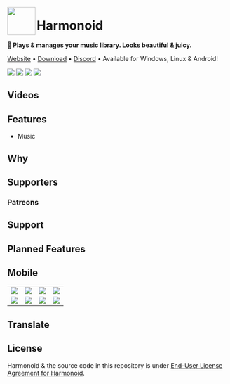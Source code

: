 <img align="left" src="https://user-images.githubusercontent.com/28951144/190144379-364185ea-3e3e-4f41-87fd-9581acfc7f7f.png" width="64" height="64"></img>

<h1 align="left">Harmonoid</h1>

**🎵 Plays & manages your music library. Looks beautiful & juicy.**

[Website](https://harmonoid.com) • [Download](https://harmonoid.com/downloads) • [Discord](https://discord.gg/2Rc3edFWd8) • Available for Windows, Linux & Android!

![](https://encrypted-tbn0.gstatic.com/images?q=tbn:ANd9GcRRHNLFaRlalQ_URFolQnAUO1SHcXDU7AkgHQ&usqp=CAU)
![](https://encrypted-tbn0.gstatic.com/images?q=tbn:ANd9GcRRHNLFaRlalQ_URFolQnAUO1SHcXDU7AkgHQ&usqp=CAU)
![](https://encrypted-tbn0.gstatic.com/images?q=tbn:ANd9GcRRHNLFaRlalQ_URFolQnAUO1SHcXDU7AkgHQ&usqp=CAU)
![](https://encrypted-tbn0.gstatic.com/images?q=tbn:ANd9GcRRHNLFaRlalQ_URFolQnAUO1SHcXDU7AkgHQ&usqp=CAU)

## Videos



## Features

- Music 

## Why

 

## Supporters

### Patreons

 

## Support

 

## Planned Features
 
## Mobile

<table>
  <tr>
    <td>
      <img src='https://encrypted-tbn0.gstatic.com/images?q=tbn:ANd9GcRRHNLFaRlalQ_URFolQnAUO1SHcXDU7AkgHQ&usqp=CAU'>
    </td>
    <td>
      <img src='https://encrypted-tbn0.gstatic.com/images?q=tbn:ANd9GcRRHNLFaRlalQ_URFolQnAUO1SHcXDU7AkgHQ&usqp=CAU'>
    </td>
    <td>
      <img src='https://encrypted-tbn0.gstatic.com/images?q=tbn:ANd9GcRRHNLFaRlalQ_URFolQnAUO1SHcXDU7AkgHQ&usqp=CAU'>
    </td>
    <td>
      <img src='https://encrypted-tbn0.gstatic.com/images?q=tbn:ANd9GcRRHNLFaRlalQ_URFolQnAUO1SHcXDU7AkgHQ&usqp=CAU'>
    </td>
  </tr>
  <tr>
    <td>
      <img src='https://encrypted-tbn0.gstatic.com/images?q=tbn:ANd9GcRRHNLFaRlalQ_URFolQnAUO1SHcXDU7AkgHQ&usqp=CAU'>
    </td>
    <td>
      <img src='https://encrypted-tbn0.gstatic.com/images?q=tbn:ANd9GcRRHNLFaRlalQ_URFolQnAUO1SHcXDU7AkgHQ&usqp=CAU'>
    </td>
    <td>
      <img src='https://encrypted-tbn0.gstatic.com/images?q=tbn:ANd9GcRRHNLFaRlalQ_URFolQnAUO1SHcXDU7AkgHQ&usqp=CAU'>
    </td>
    <td>
      <img src='https://encrypted-tbn0.gstatic.com/images?q=tbn:ANd9GcRRHNLFaRlalQ_URFolQnAUO1SHcXDU7AkgHQ&usqp=CAU'>
    </td>
  </tr>
</table>

## Translate

 
## License

Harmonoid & the source code in this repository is under [End-User License Agreement for Harmonoid](https://github.com/harmonoid/harmonoid/blob/master/EULA.txt?raw=true).
